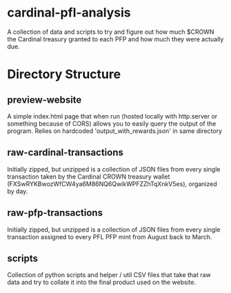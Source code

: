 # cardinal-pfl-analysis
A collection of data and scripts to try and figure out how much $CROWN the Cardinal treasury granted to each PFP and how much they were actually due.

# Directory Structure

## preview-website
A simple index.html page that when run (hosted locally with http.server or something because of CORS) allows you to easily query the output of the program. Relies on hardcoded 'output_with_rewards.json' in same directory 

## raw-cardinal-transactions
Initially zipped, but unzipped is a collection of JSON files from every single transaction taken by the Cardinal CROWN treasury wallet (FXSwRYKBwozWfCW4ya6M86NQ6QwikWPFZZhTqXnkV5es), organized by day. 

## raw-pfp-transactions
Initially zipped, but unzipped is a collection of JSON files from every single transaction assigned to every PFL PFP mint from August back to March.

## scripts
Collection of python scripts and helper / util CSV files that take that raw data and try to collate it into the final product used on the website.
